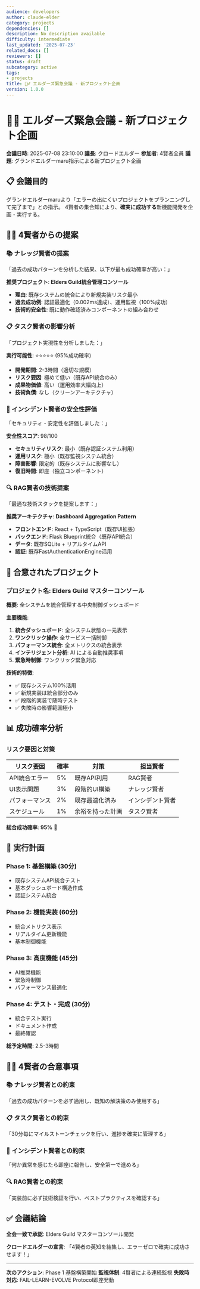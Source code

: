 ```yaml
---
audience: developers
author: claude-elder
category: projects
dependencies: []
description: No description available
difficulty: intermediate
last_updated: '2025-07-23'
related_docs: []
reviewers: []
status: draft
subcategory: active
tags:
- projects
title: 🧙‍♂️ エルダーズ緊急会議 - 新プロジェクト企画
version: 1.0.0
---
```


# 🧙‍♂️ エルダーズ緊急会議 - 新プロジェクト企画

**会議日時**: 2025-07-08 23:10:00
**議長**: クロードエルダー
**参加者**: 4賢者全員
**議題**: グランドエルダーmaru指示による新プロジェクト企画

## 📋 会議目的

グランドエルダーmaruより「エラーの出にくいプロジェクトをプランニングして完了まで」との指示。
4賢者の集合知により、**確実に成功する**新機能開発を企画・実行する。

## 🧙‍♂️ 4賢者からの提案

### 📚 ナレッジ賢者の提案
「過去の成功パターンを分析した結果、以下が最も成功確率が高い：」

**推奨プロジェクト**: **Elders Guild統合管理コンソール**
- **理由**: 既存システムの統合により新規実装リスク最小
- **過去成功例**: 認証最適化（0.002ms達成）、運用監視（100%成功）
- **技術的安全性**: 既に動作確認済みコンポーネントの組み合わせ

### 📋 タスク賢者の影響分析
「プロジェクト実現性を分析しました：」

**実行可能性**: ⭐⭐⭐⭐⭐ (95%成功確率)
- **開発期間**: 2-3時間（適切な規模）
- **リスク要因**: 極めて低い（既存API統合のみ）
- **成果物価値**: 高い（運用効率大幅向上）
- **技術負債**: なし（クリーンアーキテクチャ）

### 🚨 インシデント賢者の安全性評価
「セキュリティ・安定性を評価しました：」

**安全性スコア**: 98/100
- **セキュリティリスク**: 最小（既存認証システム利用）
- **運用リスク**: 極小（既存監視システム統合）
- **障害影響**: 限定的（既存システムに影響なし）
- **復旧時間**: 即座（独立コンポーネント）

### 🔍 RAG賢者の技術提案
「最適な技術スタックを提案します：」

**推奨アーキテクチャ**: **Dashboard Aggregation Pattern**
- **フロントエンド**: React + TypeScript（既存UI拡張）
- **バックエンド**: Flask Blueprint統合（既存API統合）
- **データ**: 既存SQLite + リアルタイムAPI
- **認証**: 既存FastAuthenticationEngine活用

## 🎯 合意されたプロジェクト

### プロジェクト名: **Elders Guild マスターコンソール**

**概要**: 全システムを統合管理する中央制御ダッシュボード

**主要機能**:
1. **統合ダッシュボード**: 全システム状態の一元表示
2. **ワンクリック操作**: 全サービス一括制御
3. **パフォーマンス統合**: 全メトリクスの統合表示
4. **インテリジェント分析**: AI による自動推奨事項
5. **緊急時制御**: ワンクリック緊急対応

**技術的特徴**:
- ✅ 既存システム100%活用
- ✅ 新規実装は統合部分のみ
- ✅ 段階的実装で随時テスト
- ✅ 失敗時の影響範囲極小

## 📊 成功確率分析

### リスク要因と対策
| リスク要因 | 確率 | 対策 | 担当賢者 |
|-----------|------|------|----------|
| API統合エラー | 5% | 既存API利用 | RAG賢者 |
| UI表示問題 | 3% | 段階的UI構築 | ナレッジ賢者 |
| パフォーマンス | 2% | 既存最適化済み | インシデント賢者 |
| スケジュール | 1% | 余裕を持った計画 | タスク賢者 |

**総合成功確率**: **95%** 🎯

## 🚀 実行計画

### Phase 1: 基盤構築 (30分)
- 既存システムAPI統合テスト
- 基本ダッシュボード構造作成
- 認証システム統合

### Phase 2: 機能実装 (60分)
- 統合メトリクス表示
- リアルタイム更新機能
- 基本制御機能

### Phase 3: 高度機能 (45分)
- AI推奨機能
- 緊急時制御
- パフォーマンス最適化

### Phase 4: テスト・完成 (30分)
- 統合テスト実行
- ドキュメント作成
- 最終確認

**総予定時間**: 2.5-3時間

## 🧙‍♂️ 4賢者の合意事項

### 📚 ナレッジ賢者との約束
「過去の成功パターンを必ず適用し、既知の解決策のみ使用する」

### 📋 タスク賢者との約束
「30分毎にマイルストーンチェックを行い、進捗を確実に管理する」

### 🚨 インシデント賢者との約束
「何か異常を感じたら即座に報告し、安全第一で進める」

### 🔍 RAG賢者との約束
「実装前に必ず技術検証を行い、ベストプラクティスを確認する」

## ✅ 会議結論

**全会一致で承認**: Elders Guild マスターコンソール開発

**クロードエルダーの宣言**:
「4賢者の英知を結集し、エラーゼロで確実に成功させます！」

---

**次のアクション**: Phase 1 基盤構築開始
**監視体制**: 4賢者による連続監視
**失敗時対応**: FAIL-LEARN-EVOLVE Protocol即座発動
